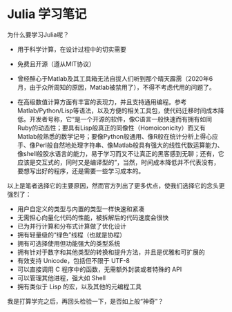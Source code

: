 # Julia 学习笔记
为什么要学习Julia呢？
- 用于科学计算，在设计过程中的切实需要

- 免费且开源（遵从MIT协议）

- 曾经醉心于Matlab及其工具箱无法自拔人们听到那个晴天霹雳（2020年6月，由于众所周知的原因，Matlab被禁用了），不得不考虑代用的问题了。

- 在高级数值计算方面有丰富的表现力，并且支持通用编程。参考Matlab/Python/Lisp等语法，以及方便的相关工具包，使代码迁移时间成本降低。开发者号称，它“是一个开源的软件，像C语言一般快速而有拥有如同Ruby的动态性；要具有Lisp般真正的同像性（Homoiconicity）而又有Matlab般熟悉的数学记号；要像Python般通用、像R般在统计分析上得心应手、像Perl般自然地处理字符串、像Matlab般具有强大的线性代数运算能力、像shell般胶水语言的能力，易于学习而又不让真正的黑客感到无聊；还有，它应该是交互式的，同时又是编译型的”，当然，时间成本降低并不代表没有，要想写出好的程序，还是需要一些学习成本的。

以上是笔者选择它的主要原因，然而官方列出了更多优点，使我们选择它的念头更强烈了：

- 用户自定义的类型与内置的类型一样快速和紧凑
- 无需担心向量化代码的性能，被拆解后的代码速度会很快
- 已为并行计算和分布式计算做了优化设计
- 拥有轻量级的“绿色”线程（也就是协程）
- 拥有可选择使用但功能强大的类型系统
- 拥有针对于数字和其他类型的转换和提升方法，并且是优雅和可扩展的
- 有效支持 Unicode，包括但不限于 UTF-8
- 可以直接调用 C 程序中的函数，无需额外封装或者特殊的 API
- 可以管理其他进程，强大如 Shell
- 拥有类似于 Lisp 的宏，以及其他的元编程工具

我是打算学完之后，再回头检验一下，是否如上般“神奇”？
